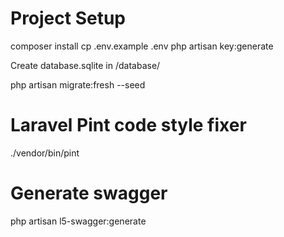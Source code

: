 # Project Setup
composer install
cp .env.example .env
php artisan key:generate

Create database.sqlite in /database/

php artisan migrate:fresh --seed



# Laravel Pint code style fixer
./vendor/bin/pint

# Generate swagger
php artisan l5-swagger:generate
